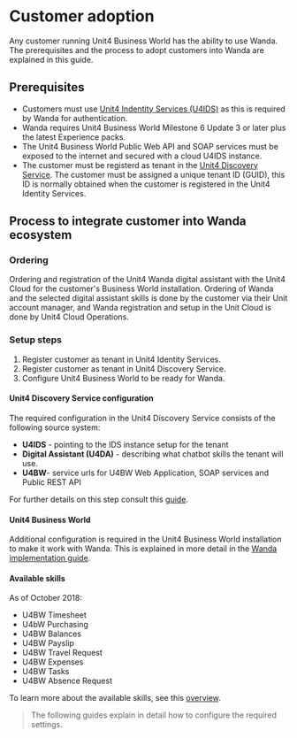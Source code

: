 
# Customer adoption

Any customer running Unit4 Business World has the ability to use Wanda. The prerequisites and the process to adopt customers into Wanda are explained in this guide.

## Prerequisites

* Customers must use [Unit4 Indentity Services (U4IDS)](https://thehub.unit4.com/docs/identity-services/Latest/.%2Fdocs%2Findex.md) as this is required by Wanda for authentication.
* Wanda requires Unit4 Business World Milestone 6 Update 3 or later plus the latest Experience packs.
* The Unit4 Business World Public Web API and SOAP services must be exposed to the internet and secured with a cloud U4IDS instance.
* The customer must be registerd as tenant in the [Unit4 Discovery Service](https://thehub.unit4.com/docs/discovery-service/Latest/docs%2Findex.md). The customer must be assigned a unique tenant ID (GUID), this ID is normally obtained when the customer is registered in the Unit4 Identity Services.

## Process to integrate customer into Wanda ecosystem

### Ordering

Ordering and registration of the Unit4 Wanda digital assistant with the Unit4 Cloud for the customer's Business World installation. Ordering of Wanda and the selected digital assistant skills is done by the customer via their Unit account manager, and Wanda registration and setup in the Unit Cloud is done by Unit4 Cloud Operations.

### Setup steps

1. Register customer as tenant in Unit4 Identity Services.
3. Register customer as tenant in Unit4 Discovery Service.
3. Configure Unit4 Business World to be ready for Wanda.

#### Unit4 Discovery Service configuration
The required configuration in the Unit4 Discovery Service consists of the following source system:

* **U4IDS** - pointing to the IDS instance setup for the tenant
* **Digital Assistant (U4DA)** - describing what chatbot skills the tenant will use.
* **U4BW**- service urls for U4BW Web Application, SOAP services and Public REST API

For further details on this step consult this [guide](discovery.md).

#### Unit4 Business World

Additional configuration is required in the Unit4 Business World installation to make it work with Wanda. 
This is explained in more detail in the [Wanda implementation guide](https://wanda-implementation-guide.u4pp.com/).

#### Available skills

As of October 2018:

* U4BW Timesheet
* U4bW Purchasing
* U4BW Balances
* U4BW Payslip
* U4BW Travel Request
* U4BW Expenses
* U4BW Tasks
* U4BW Absence Request

To learn more about the available skills, see this [overview](https://wanda-implementation-guide.u4pp.com/digitalassistants/).

>The following guides explain in detail how to configure the required settings.






